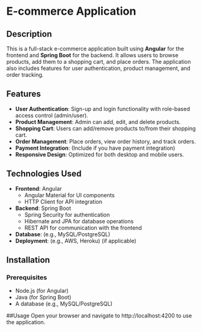 # E-commerce Application

## Description
This is a full-stack e-commerce application built using **Angular** for the frontend and **Spring Boot** for the backend. It allows users to browse products, add them to a shopping cart, and place orders. The application also includes features for user authentication, product management, and order tracking.

## Features
- **User Authentication**: Sign-up and login functionality with role-based access control (admin/user).
- **Product Management**: Admin can add, edit, and delete products.
- **Shopping Cart**: Users can add/remove products to/from their shopping cart.
- **Order Management**: Place orders, view order history, and track orders.
- **Payment Integration**: (Include if you have payment integration)
- **Responsive Design**: Optimized for both desktop and mobile users.

## Technologies Used
- **Frontend**: Angular
  - Angular Material for UI components
  - HTTP Client for API integration
- **Backend**: Spring Boot
  - Spring Security for authentication
  - Hibernate and JPA for database operations
  - REST API for communication with the frontend
- **Database**: (e.g., MySQL/PostgreSQL)
- **Deployment**: (e.g., AWS, Heroku) (if applicable)

## Installation

### Prerequisites
- Node.js (for Angular)
- Java (for Spring Boot)
- A database (e.g., MySQL/PostgreSQL)

##Usage
Open your browser and navigate to http://localhost:4200 to use the application.
